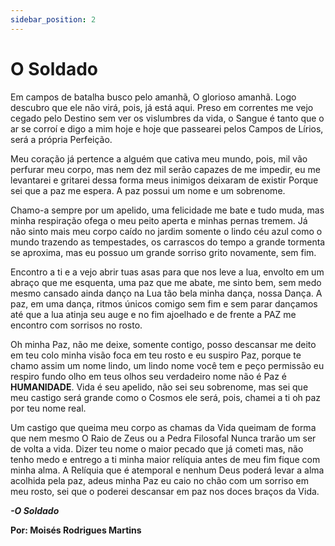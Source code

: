 ```yaml
---
sidebar_position: 2
---
```


# O Soldado

Em campos de batalha busco pelo amanhã, O glorioso amanhã. Logo descubro que ele não virá, pois, já está aqui. Preso em correntes me vejo cegado pelo Destino sem ver os vislumbres da vida, o Sangue é tanto que o ar se corroí e digo a mim hoje e hoje que passearei pelos Campos de Lírios, será a própria Perfeição.

Meu coração já pertence a alguém que cativa meu mundo, pois, mil vão perfurar meu corpo, mas nem dez mil serão capazes de me impedir, eu me levantarei e gritarei dessa forma meus inimigos deixaram de existir Porque sei que a paz me espera. A paz possui um nome e um sobrenome.

Chamo-a sempre por um apelido, uma felicidade me bate e tudo muda, mas minha respiração ofega o meu peito aperta e minhas pernas tremem. Já não sinto mais meu corpo caído no jardim somente o lindo céu azul como o mundo trazendo as tempestades, os carrascos do tempo a grande tormenta se aproxima, mas eu possuo um grande sorriso grito novamente, sem fim.

Encontro a ti e a vejo abrir tuas asas para que nos leve a lua, envolto em um abraço que me esquenta, uma paz que me abate, me sinto bem, sem medo mesmo cansado ainda danço na Lua tão bela minha dança, nossa Dança. A paz, em uma dança, ritmos únicos comigo sem fim e sem parar dançamos até que a lua atinja seu auge e no fim ajoelhado e de frente a PAZ me encontro com sorrisos no rosto.

Oh minha Paz, não me deixe, somente contigo, posso descansar me deito em teu colo minha visão foca em teu rosto e eu suspiro Paz, porque te chamo assim um nome lindo, um lindo nome você tem e peço permissão eu respiro fundo olho em teus olhos seu verdadeiro nome não é Paz é **HUMANIDADE**. Vida é seu apelido, não sei seu sobrenome, mas sei que meu castigo será grande como o Cosmos ele será, pois, chamei a ti oh paz por teu nome real.

Um castigo que queima meu corpo as chamas da Vida queimam de forma que nem mesmo O Raio de Zeus ou a Pedra Filosofal Nunca trarão um ser de volta a vida. Dizer teu nome o maior pecado que já cometi mas, não tenho medo e entrego a ti minha maior relíquia antes de meu fim fique com minha alma. A Relíquia que é atemporal e nenhum Deus poderá levar a alma acolhida pela paz, adeus minha Paz eu caio no chão com um sorriso em meu rosto, sei que o poderei descansar em paz nos doces braços da Vida.

**_-O Soldado_**

**Por: Moisés Rodrigues Martins**